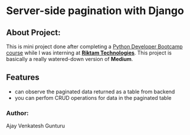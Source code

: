# Server-side pagination with Django

## About Project:

This is mini project done after completing a [Python Developer Bootcamp course](https://www.udemy.com/course/python-developer-bootcamp-beginner-to-expert/) while I was interning at [**Riktam Technologies**](https://www.riktamtech.com/). This project is basically a really watered-down version of **Medium**.

## Features

- can observe the paginated data returned as a table from backend
- you can perfom CRUD operations for data in the paginated table

### Author:

Ajay Venkatesh Gunturu
